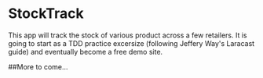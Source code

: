 # StockTrack
This app will track the stock of various product across a few retailers. It is going to start as a TDD practice excersize (following Jeffery Way's Laracast guide) and eventually become a free demo site.

##More to come...
